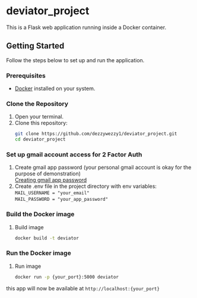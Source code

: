 # deviator_project

This is a Flask web application running inside a Docker container.

## Getting Started

Follow the steps below to set up and run the application.

### Prerequisites

- [Docker](https://www.docker.com/) installed on your system.

### Clone the Repository

1. Open your terminal.
2. Clone this repository:
   ```bash
   git clone https://github.com/dezzywezzy1/deviator_project.git
   cd deviator_project

### Set up gmail account access for 2 Factor Auth
1. Create gmail app password (your personal gmail account is okay for the purpose of demonstration) \
    [Creating gmail app password](https://support.google.com/mail/answer/185833?hl=en)
2. Create .env file in the project directory with env variables: \
    `MAIL_USERNAME = "your_email"`\
    `MAIL_PASSWORD = "your_app_password"`

### Build the Docker image
1. Build image
    ```bash
    docker build -t deviator

### Run the Docker image
1. Run image
    ```bash
    docker run -p {your_port}:5000 deviator

this app will now be available at `http://localhost:{your_port}`
